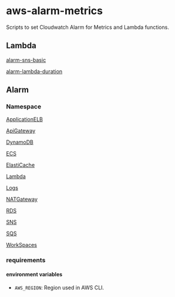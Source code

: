 # aws-alarm-metrics

Scripts to set Cloudwatch Alarm for Metrics and Lambda functions.

## Lambda

[alarm-sns-basic](alarm-sns-basic/README.md)

[alarm-lambda-duration](alarm-lambda-duration/README.md)

## Alarm

### Namespace

[ApplicationELB](alb/README.md)

[ApiGateway](apigateway/README.md)

[DynamoDB](dynamodb/README.md)

[ECS](ecs/README.md)

[ElastiCache](elasticache/README.md)

[Lambda](lambda/README.md)

[Logs](logs/README.md)

[NATGateway](natgateway/README.md)

[RDS](rds/README.md)

[SNS](sns/README.md)

[SQS](sqs/README.md)

[WorkSpaces](workspaces/README.md)

### requirements

#### environment variables

-   `AWS_REGION`: Region used in AWS CLI.
